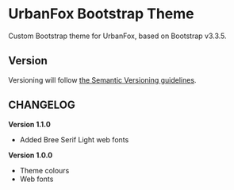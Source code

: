 # UrbanFox Bootstrap Theme

Custom Bootstrap theme for UrbanFox, based on Bootstrap v3.3.5.

## Version

Versioning will follow [the Semantic Versioning guidelines](http://semver.org/).

## CHANGELOG

**Version 1.1.0**
- Added Bree Serif Light web fonts

**Version 1.0.0**
- Theme colours
- Web fonts

